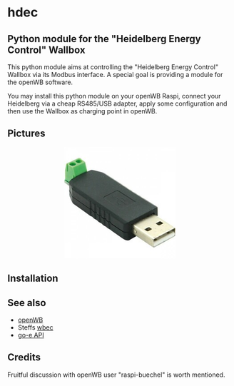 # hdec
## Python module for the "Heidelberg Energy Control" Wallbox 

This python module aims at controlling the "Heidelberg Energy Control" Wallbox 
via its Modbus interface. A special goal is providing a module for the 
openWB software.

You may install this python module on your openWB Raspi, connect your 
Heidelberg via a cheap RS485/USB adapter, apply some configuration and then use 
the Wallbox as charging point in openWB.

## Pictures
<p align="center"> 
  <img src="images/rs485usb.jpg"> 
</p>

## Installation

## See also
- [openWB](https://openwb.de/main/)
- Steffs [wbec](https://github.com/steff393/wbec)
- [go-e API](https://github.com/goecharger/go-eCharger-API-v1/blob/master/go-eCharger%20API%20v1%20DE.md)

## Credits
Fruitful discussion with openWB user "raspi-buechel" is worth mentioned.

